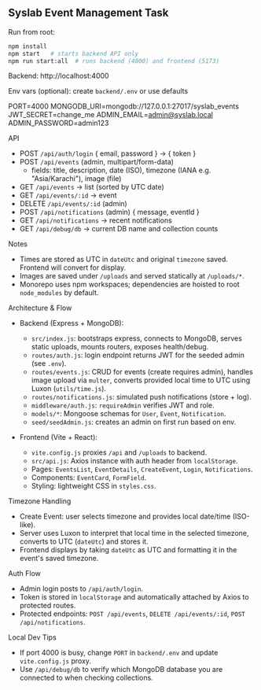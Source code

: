 ## Syslab Event Management Task

Run from root:

```bash
npm install
npm start   # starts backend API only
npm run start:all  # runs backend (4000) and frontend (5173)
```

Backend: http://localhost:4000

Env vars (optional): create `backend/.env` or use defaults

PORT=4000
MONGODB_URI=mongodb://127.0.0.1:27017/syslab_events
JWT_SECRET=change_me
ADMIN_EMAIL=admin@syslab.local
ADMIN_PASSWORD=admin123

API

- POST `/api/auth/login` { email, password } → { token }
- POST `/api/events` (admin, multipart/form-data)
  - fields: title, description, date (ISO), timezone (IANA e.g. "Asia/Karachi"), image (file)
- GET `/api/events` → list (sorted by UTC date)
- GET `/api/events/:id` → event
- DELETE `/api/events/:id` (admin)
- POST `/api/notifications` (admin) { message, eventId }
- GET `/api/notifications` → recent notifications
- GET `/api/debug/db` → current DB name and collection counts

Notes

- Times are stored as UTC in `dateUtc` and original `timezone` saved. Frontend will convert for display.
- Images are saved under `/uploads` and served statically at `/uploads/*`.
- Monorepo uses npm workspaces; dependencies are hoisted to root `node_modules` by default.

Architecture & Flow

- Backend (Express + MongoDB):
  - `src/index.js`: bootstraps express, connects to MongoDB, serves static uploads, mounts routers, exposes health/debug.
  - `routes/auth.js`: login endpoint returns JWT for the seeded admin (see `.env`).
  - `routes/events.js`: CRUD for events (create requires admin), handles image upload via `multer`, converts provided local time to UTC using Luxon (`utils/time.js`).
  - `routes/notifications.js`: simulated push notifications (store + log).
  - `middleware/auth.js`: `requireAdmin` verifies JWT and role.
  - `models/*`: Mongoose schemas for `User`, `Event`, `Notification`.
  - `seed/seedAdmin.js`: creates an admin on first run based on env.

- Frontend (Vite + React):
  - `vite.config.js` proxies `/api` and `/uploads` to backend.
  - `src/api.js`: Axios instance with auth header from `localStorage`.
  - Pages: `EventsList`, `EventDetails`, `CreateEvent`, `Login`, `Notifications`.
  - Components: `EventCard`, `FormField`.
  - Styling: lightweight CSS in `styles.css`.

Timezone Handling

- Create Event: user selects timezone and provides local date/time (ISO-like).
- Server uses Luxon to interpret that local time in the selected timezone, converts to UTC (`dateUtc`) and stores it.
- Frontend displays by taking `dateUtc` as UTC and formatting it in the event's saved timezone.

Auth Flow

- Admin login posts to `/api/auth/login`.
- Token is stored in `localStorage` and automatically attached by Axios to protected routes.
- Protected endpoints: `POST /api/events`, `DELETE /api/events/:id`, `POST /api/notifications`.

Local Dev Tips

- If port 4000 is busy, change `PORT` in `backend/.env` and update `vite.config.js` proxy.
- Use `/api/debug/db` to verify which MongoDB database you are connected to when checking collections.

